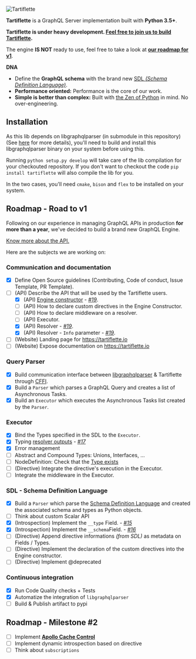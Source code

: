 ![Tartiflette](docs/github-landing.png)

**Tartiflette** is a GraphQL Server implementation built with **Python 3.5+**.

**Tartiflette is under heavy development. [Feel free to join us to build Tartiflette](./docs/CONTRIBUTING.md).**

The engine **IS NOT** ready to use, feel free to take a look at **[our roadmap for v1](#roadmap---road-to-v1)**.

**DNA**

* Define the **GraphQL schema** with the brand new [SDL _(Schema Definition Language)_](https://github.com/facebook/graphql/blob/master/spec/Section%203%20--%20Type%20System.md).
* **Performance oriented:** Performance is the core of our work.
* **Simple is better than complex:** Built with [the Zen of Python](https://www.python.org/dev/peps/pep-0020/#id3) in mind. No over-engineering.

## Installation

As this lib depends on libgraphqlparser (in submodule in this repository) (See [here](https://github.com/graphql/libgraphqlparser) for more details), you'll need to build and install this libgraphqlparser binary on your system before using this.

Running `python setup.py develop` will take care of the lib compilation for your checkouted repository.
If you don't want to checkout the code `pip install tartiflette` will also compile the lib for you.

In the two cases, you'll need `cmake`, `bison` and `flex` to be installed on your system.

## Roadmap - Road to v1

Following on our experience in managing GraphQL APIs in production **for more than a year**, we've decided to build a brand new GraphQL Engine.

[Know more about the API.](docs/API.md)

Here are the subjects we are working on:

### Communication and documentation

* [x] Define Open Source guidelines (Contributing, Code of conduct, Issue Template, PR Template).
* [ ] (API) Describe the API that will be used by the Tartiflette users.
  * [x] (API) [Engine constructor](https://github.com/dailymotion/tartiflette/blob/master/docs/API.md#engine-initialization) - _[#19](https://github.com/dailymotion/tartiflette/issues/19)_.
  * [ ] (API) How to declare custom directives in the Engine Constructor.
  * [ ] (API) How to declare middleware on a resolver.
  * [ ] (API) Executor.
  * [x] (API) Resolver - _[#19](https://github.com/dailymotion/tartiflette/issues/19)_.
  * [x] (API) Resolver - `Info` parameter - _[#19](https://github.com/dailymotion/tartiflette/issues/19)_.
* [ ] (Website) Landing page for https://tartiflette.io
* [ ] (Website) Expose documentation on https://tartiflette.io
### Query Parser

* [x] Build communication interface between [libgraphqlparser](https://github.com/graphql/libgraphqlparser) & Tartiflette through [CFFI](https://cffi.readthedocs.io).
* [x] Build a `Parser` which parses a GraphQL Query and creates a list of Asynchronous Tasks.
* [x] Build an `Executor` which executes the Asynchronous Tasks list created by the `Parser`.

### Executor

* [x] Bind the Types specified in the SDL to the `Executor`.
* [x] Typing [resolver outputs](https://github.com/dailymotion/tartiflette/blob/master/tartiflette/parser/visitor.py#L191) - _[#17](https://github.com/dailymotion/tartiflette/issues/17)_
* [x] Error management
* [ ] Abstract and Compound Types: Unions, Interfaces, …
* [ ] NodeDefinition: Check that the [Type exists](https://github.com/dailymotion/tartiflette/blob/master/tartiflette/parser/nodes/definition.py#L26)
* [ ] (Directive) Integrate the directive's execution in the Executor.
* [ ] Integrate the middleware in the Executor.

### SDL - Schema Definition Language

* [x] Build a `Parser` which parse the [Schema Definition Language](https://github.com/facebook/graphql/blob/master/spec/Section%202%20--%20Language.md) and created the associated schema and types as Python objects.
* [ ] Think about custom Scalar API
* [x] (Introspection) Implement the `__type` Field. - _[#15](https://github.com/dailymotion/tartiflette/issues/15)_
* [x] (Introspection) Implement the `__schema`Field. - _[#16](https://github.com/dailymotion/tartiflette/issues/16)_
* [ ] (Directive) Append directive informations _(from SDL)_ as metadata on Fields / Types.
* [ ] (Directive) Implement the declaration of the custom directives into the Engine constructor.
* [ ] (Directive) Implement @deprecated

### Continuous integration

* [x] Run Code Quality checks + Tests
* [x] Automatize the integration of `libgraphqlparser`
* [ ] Build & Publish artifact to pypi

## Roadmap - Milestone #2

* [ ] Implement **[Apollo Cache Control](https://github.com/apollographql/apollo-cache-control)**
* [ ] Implement dynamic introspection based on directive
* [ ] Think about `subscriptions`

